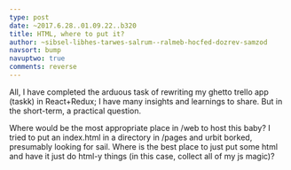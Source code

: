 ```yaml
---
type: post
date: ~2017.6.28..01.09.22..b320
title: HTML, where to put it?
author: ~sibsel-libhes-tarwes-salrum--ralmeb-hocfed-dozrev-samzod
navsort: bump
navuptwo: true
comments: reverse
---
```


All,
I have completed the arduous task of rewriting my ghetto trello app (taskk) in React+Redux; I have many insights and learnings to share. But in the short-term, a practical question.

Where would be the most appropriate place in /web to host this baby? I tried to put an index.html in a directory in /pages and urbit borked, presumably looking for sail. Where is the best place to just put some html and have it just do html-y things (in this case, collect all of my js magic)?

